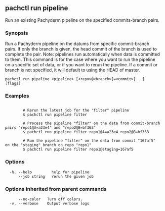## pachctl run pipeline

Run an existing Pachyderm pipeline on the specified commits-branch pairs.

### Synopsis

Run a Pachyderm pipeline on the datums from specific commit-branch pairs. If
only the branch is given, the head commit of the branch is used to complete the
pair. Note: pipelines run automatically when data is committed to them. This
command is for the case where you want to run the pipeline on a specific set of
data, or if you want to rerun the pipeline. If a commit or branch is not
specified, it will default to using the HEAD of master.

```
pachctl run pipeline <pipeline> [<repo>@<branch>[=<commit>]...] [flags]
```

### Examples

```

		# Rerun the latest job for the "filter" pipeline
		$ pachctl run pipeline filter

		# Process the pipeline "filter" on the data from commit-branch pairs "repo1@A=a23e4" and "repo2@B=bf363"
		$ pachctl run pipeline filter repo1@A=a23e4 repo2@B=bf363

		# Run the pipeline "filter" on the data from commit "167af5" on the "staging" branch on repo "repo1"
		$ pachctl run pipeline filter repo1@staging=167af5
```

### Options

```
  -h, --help         help for pipeline
      --job string   rerun the given job
```

### Options inherited from parent commands

```
      --no-color   Turn off colors.
  -v, --verbose    Output verbose logs
```
